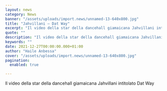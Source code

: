 ```yaml
---
layout: news
category: News
banner: "/assets/uploads/import.news/unnamed-13-640x800.jpg"
title: "Jahvillani – Dat Way"
excerpt: "Il video della star della dancehall giamaicana Jahvillani intitolato Dat Way"
quote: ""
description: "Il video della star della dancehall giamaicana Jahvillani intitolato Dat Way"
keywords: ""
date: 2021-12-27T00:00:00.000+01:00
author: "Haile Anbessa"
cover: "/assets/uploads/import.news/unnamed-13-640x800.jpg"
pagination:
  enabled: true

---
```


Il video della star della dancehall giamaicana Jahvillani intitolato Dat Way